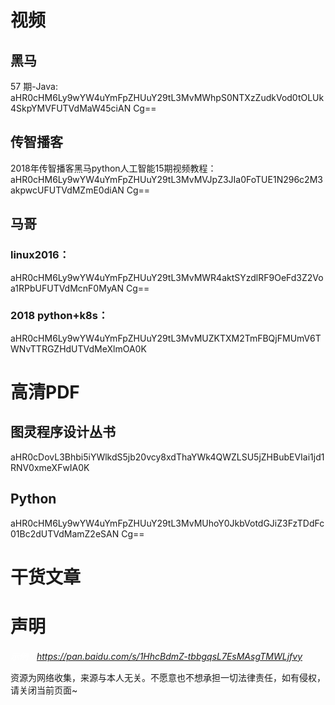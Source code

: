# 视频
## 黑马
57 期-Java:
aHR0cHM6Ly9wYW4uYmFpZHUuY29tL3MvMWhpS0NTXzZudkVod0tOLUk4SkpYMVFUTVdMaW45ciAN
Cg==

## 传智播客
2018年传智播客黑马python人工智能15期视频教程：
aHR0cHM6Ly9wYW4uYmFpZHUuY29tL3MvMVJpZ3JIa0FoTUE1N296c2M3akpwcUFUTVdMZmE0diAN
Cg==

## 马哥
### linux2016：
aHR0cHM6Ly9wYW4uYmFpZHUuY29tL3MvMWR4aktSYzdlRF9OeFd3Z2Voa1RPbUFUTVdMcnF0MyAN
Cg==

### 2018 python+k8s：
aHR0cHM6Ly9wYW4uYmFpZHUuY29tL3MvMUZKTXM2TmFBQjFMUmV6TWNvTTRGZHdUTVdMeXlmOA0K


# 高清PDF
## 图灵程序设计丛书
aHR0cDovL3Bhbi5iYWlkdS5jb20vcy8xdThaYWk4QWZLSU5jZHBubEVIai1jd1RNV0xmeXFwIA0K

## Python
aHR0cHM6Ly9wYW4uYmFpZHUuY29tL3MvMUhoY0JkbVotdGJiZ3FzTDdFc01Bc2dUTVdMamZ2eSAN
Cg==



# 干货文章

# 声明


<i style="color:#FFF">示例：https://pan.baidu.com/s/1HhcBdmZ-tbbgqsL7EsMAsgTMWLjfvy</i>

资源为网络收集，来源与本人无关。不愿意也不想承担一切法律责任，如有侵权，请关闭当前页面~
